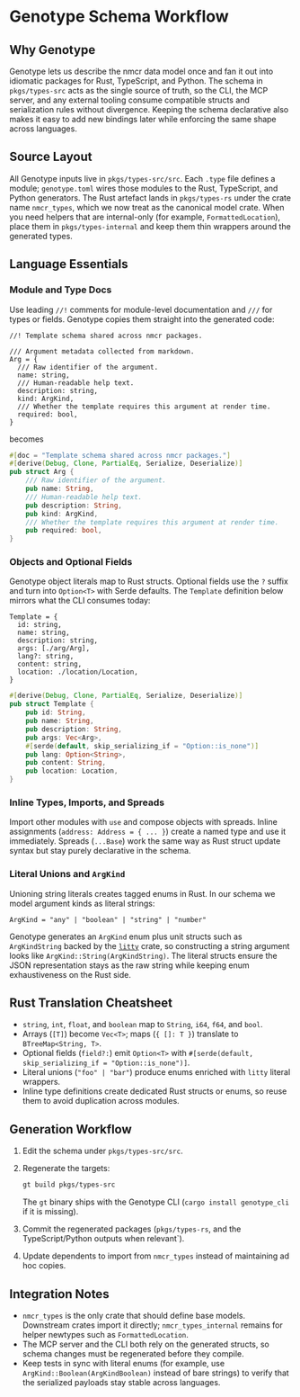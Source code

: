 # Genotype Schema Workflow

## Why Genotype

Genotype lets us describe the nmcr data model once and fan it out into idiomatic packages for Rust, TypeScript, and Python. The schema in `pkgs/types-src` acts as the single source of truth, so the CLI, the MCP server, and any external tooling consume compatible structs and serialization rules without divergence. Keeping the schema declarative also makes it easy to add new bindings later while enforcing the same shape across languages.

## Source Layout

All Genotype inputs live in `pkgs/types-src/src`. Each `.type` file defines a module; `genotype.toml` wires those modules to the Rust, TypeScript, and Python generators. The Rust artefact lands in `pkgs/types-rs` under the crate name `nmcr_types`, which we now treat as the canonical model crate. When you need helpers that are internal-only (for example, `FormattedLocation`), place them in `pkgs/types-internal` and keep them thin wrappers around the generated types.

## Language Essentials

### Module and Type Docs

Use leading `//!` comments for module-level documentation and `///` for types or fields. Genotype copies them straight into the generated code:

```type
//! Template schema shared across nmcr packages.

/// Argument metadata collected from markdown.
Arg = {
  /// Raw identifier of the argument.
  name: string,
  /// Human-readable help text.
  description: string,
  kind: ArgKind,
  /// Whether the template requires this argument at render time.
  required: bool,
}
```

becomes

```rust
#[doc = "Template schema shared across nmcr packages."]
#[derive(Debug, Clone, PartialEq, Serialize, Deserialize)]
pub struct Arg {
    /// Raw identifier of the argument.
    pub name: String,
    /// Human-readable help text.
    pub description: String,
    pub kind: ArgKind,
    /// Whether the template requires this argument at render time.
    pub required: bool,
}
```

### Objects and Optional Fields

Genotype object literals map to Rust structs. Optional fields use the `?` suffix and turn into `Option<T>` with Serde defaults. The `Template` definition below mirrors what the CLI consumes today:

```type
Template = {
  id: string,
  name: string,
  description: string,
  args: [./arg/Arg],
  lang?: string,
  content: string,
  location: ./location/Location,
}
```

```rust
#[derive(Debug, Clone, PartialEq, Serialize, Deserialize)]
pub struct Template {
    pub id: String,
    pub name: String,
    pub description: String,
    pub args: Vec<Arg>,
    #[serde(default, skip_serializing_if = "Option::is_none")]
    pub lang: Option<String>,
    pub content: String,
    pub location: Location,
}
```

### Inline Types, Imports, and Spreads

Import other modules with `use` and compose objects with spreads. Inline assignments (`address: Address = { ... }`) create a named type and use it immediately. Spreads (`...Base`) work the same way as Rust struct update syntax but stay purely declarative in the schema.

### Literal Unions and `ArgKind`

Unioning string literals creates tagged enums in Rust. In our schema we model argument kinds as literal strings:

```type
ArgKind = "any" | "boolean" | "string" | "number"
```

Genotype generates an `ArgKind` enum plus unit structs such as `ArgKindString` backed by the [`litty`](https://crates.io/crates/litty) crate, so constructing a string argument looks like `ArgKind::String(ArgKindString)`. The literal structs ensure the JSON representation stays as the raw string while keeping enum exhaustiveness on the Rust side.

## Rust Translation Cheatsheet

- `string`, `int`, `float`, and `boolean` map to `String`, `i64`, `f64`, and `bool`.
- Arrays (`[T]`) become `Vec<T>`; maps (`{ []: T }`) translate to `BTreeMap<String, T>`.
- Optional fields (`field?:`) emit `Option<T>` with `#[serde(default, skip_serializing_if = "Option::is_none")]`.
- Literal unions (`"foo" | "bar"`) produce enums enriched with `litty` literal wrappers.
- Inline type definitions create dedicated Rust structs or enums, so reuse them to avoid duplication across modules.

## Generation Workflow

1. Edit the schema under `pkgs/types-src/src`.
2. Regenerate the targets:

   ```bash
   gt build pkgs/types-src
   ```

   The `gt` binary ships with the Genotype CLI (`cargo install genotype_cli` if it is missing).

3. Commit the regenerated packages (`pkgs/types-rs`, and the TypeScript/Python outputs when relevant`).
4. Update dependents to import from `nmcr_types` instead of maintaining ad hoc copies.

## Integration Notes

- `nmcr_types` is the only crate that should define base models. Downstream crates import it directly; `nmcr_types_internal` remains for helper newtypes such as `FormattedLocation`.
- The MCP server and the CLI both rely on the generated structs, so schema changes must be regenerated before they compile.
- Keep tests in sync with literal enums (for example, use `ArgKind::Boolean(ArgKindBoolean)` instead of bare strings) to verify that the serialized payloads stay stable across languages.
